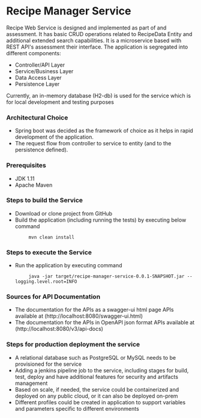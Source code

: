 # Recipe Manager Service
Recipe Web Service is designed and implemented as part of and assessment.
It has basic CRUD operations related to RecipeData Entity and additional extended search capabilities.
It is a microservice based with REST API's assessment their interface.
The application is segregated into different components:
- Controller/API Layer
- Service/Business Layer
- Data Access Layer
- Persistence Layer

Currently, an in-memory database (H2-db) is used for the service which is for local development and testing purposes

### Architectural Choice
- Spring boot was decided as the framework of choice as it helps in rapid development of the application.
- The request flow from controller to service to entity (and to the persistence defined).

### Prerequisites
- JDK 1.11
- Apache Maven

### Steps to build the Service
- Download or clone project from GitHub
- Build the application (including running the tests) by executing below command
   ```
        mvn clean install
   ```

### Steps to execute the Service
- Run the application by executing command
   ```
        java -jar target/recipe-manager-service-0.0.1-SNAPSHOT.jar --logging.level.root=INFO
   ```

### Sources for API Documentation
- The documentation for the APIs as a swagger-ui html page APIs available at (http://localhost:8080/swagger-ui.html)
- The documentation for the APIs in OpenAPI json format APIs available at (http://localhost:8080/v3/api-docs)

### Steps for production deployment the service
- A relational database such as PostgreSQL or MySQL needs to be provisioned for the service
- Adding a jenkins pipeline job to the service, including stages for build, test, deploy and have additional features for security and artifacts management
- Based on scale, if needed, the service could be containerized and deployed on any public cloud, or it can also be deployed on-prem
- Different profiles could be created in application to support variables and parameters specific to different environments
